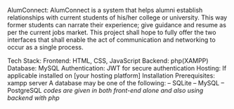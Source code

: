 AlumConnect:
AlumConnect is a system that helps alumni establish relationships with current students of his/her college or university. This way former students can narrate their experience; give guidance and resume as per the current jobs market. This project shall hope to fully offer the two interfaces that shall enable the act of communication and networking to occur as a single process.

Tech Stack:
Frontend: HTML, CSS, JavaScript
Backend: php(XAMPP)
Database: MySQL
Authentication: JWT for secure authentication
Hosting: If applicable installed on [your hosting platform]
Installation
Prerequisites:
xampp server
A database may be one of the following: – SQLite – MySQL – PostgreSQL
*codes are given in both front-end alone and also using backend with php*
